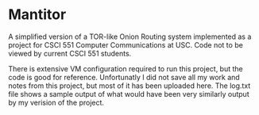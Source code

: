 # Mantitor
A simplified version of a TOR-like Onion Routing system implemented as a project for CSCI 551 Computer Communications at USC. Code not to be viewed by current CSCI 551 students.

There is extensive VM configuration required to run this project, but the code is good for reference. Unfortunatly I did not save all my work and notes from this project, but most of it has been uploaded here. The log.txt file shows a sample output of what would have been very similarly output by my verision of the project.
